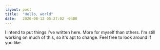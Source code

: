 ```yaml
---
layout: post
title:  "Hello, world"
date:   2020-08-12 05:27:02 -0400
---
```


I intend to put things I've written here. 
More for myself than others.
I'm still working on much of this, so it's apt to change.
Feel free to look around if you like.